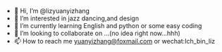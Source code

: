 - 👋 Hi, I’m @lizyuanyizhang
- 👀 I’m interested in jazz dancing,and design
- 🌱 I’m currently learning English and python or some easy coding 
- 💞️ I’m looking to collaborate on ...(no idea right now...hhh)
- 📫 How to reach me yuanyizhang@foxmail.com or wechat:Ich_bin_liz

<!---
lizyuanyizhang/lizyuanyizhang is a ✨ special ✨ repository because its `README.md` (this file) appears on your GitHub profile.
You can click the Preview link to take a look at your changes.
--->
